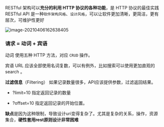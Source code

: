 RESTful 架构可以**充分的利用 HTTP 协议的各种功能**，是 HTTP 协议的最佳实践
RESTful API 是一种`软件架构风格`、`设计风格`，可以让软件更加清晰，更简洁，更有层次，可维护性更好

![image-20210406162638405](https://cdn.jsdelivr.net/gh/zangguojun/PicGo/20210406162639.png)

### 请求 = 动词 + 宾语

动词 使用五种 HTTP 方法，对应 `CRUD` 操作。

宾语 URL 应该全部使用名词复数，可以有例外，比如搜索可以使用更加直观的 search 。

**过滤信息**（Filtering） 如果记录数量很多，API应该提供参数，过滤返回结果。 

+ ?limit=10 指定返回记录的数量

+ ?offset=10 指定返回记录的开始位置。



**缺点**是因为这种限制，导致设计uri变得复杂了。尤其是复杂的关系，操作，资源集合，**硬性套用rest原则设计非常困难**









